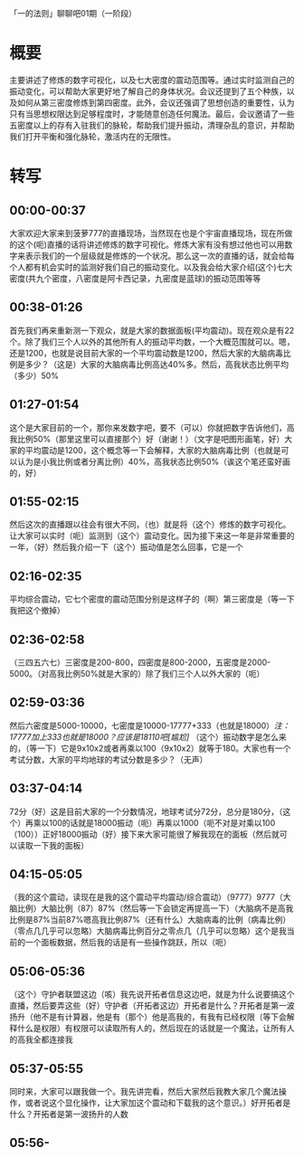 「一的法则」聊聊吧01期（一阶段）
# 概要
主要讲述了修炼的数字可视化，以及七大密度的震动范围等。通过实时监测自己的振动变化，可以帮助大家更好地了解自己的身体状况。会议还提到了五个种族，以及如何从第三密度修炼到第四密度。此外，会议还强调了思想创造的重要性，认为只有当思想权限达到足够程度时，才能随意创造任何魔法。最后，会议邀请了一些五密度以上的存有入驻我们的脉轮，帮助我们提升振动，清理杂乱的意识，并帮助我们打开平衡和强化脉轮，激活内在的无限性。
# 转写
## 00:00-00:37
大家欢迎大家来到菠萝777的直播现场，当然现在也是个宇宙直播现场，现在所做的这个(呃)直播的话将讲述修炼的数字可视化。修炼大家有没有想过他也可以用数字来表示我们的一个层级就是修炼的一个状况。那么这一次的直播的话，就会给每个人都有机会实时的监测好我们自己的振动变化。以及我会给大家介绍(这个)七大密度(共九个密度，八密度是阿卡西记录，九密度是蓝球)的振动范围等等
## 00:38-01:26
首先我们再来重新测一下观众，就是大家的数据面板(平均震动)。现在观众是有22个。除了我们三个人以外的其他所有人的振动平均数，一个大概范围就可以。嗯，还是1200，也就是说目前大家的一个平均震动数是1200，然后大家的大脑病毒比例是多少？（这是）大家的大脑病毒比例高达40%多。然后，高我状态比例平均（多少）50%
## 01:27-01:54
这个是大家目前的一个，那你来发数字吧，要不（可以）你就把数字告诉他们，高我比例50%（那里这里可以直接那个）好（谢谢！）（文字是吧图形画笔，好）大家的平均震动是1200，这个概念等一下会解释，大家的大脑病毒比例（也就是可以认为是小我比例或者分离比例）40%，高我状态比例50%（诶这个笔还蛮好画的，好）
## 01:55-02:15
然后这次的直播跟以往会有很大不同，（也）就是将（这个）修炼的数字可视化。让大家可以实时（呃）监测到（这个）震动变化。因为接下来这一年是非常重要的一年，（好）然后我介绍一下（这个）振动值是怎么回事，它是一个
## 02:16-02:35
平均综合震动，它七个密度的震动范围分别是这样子的（啊）第三密度是（等一下我把这个撤掉）
## 02:36-02:58
（三四五六七）三密度是200-800，四密度是800-2000，五密度是2000-5000。（对高我比例50%就是大家的）除了我们三个人以外大家的（呃）
## 02:59-03:36
然后六密度是5000-10000，七密度是10000-17777+333（也就是18000）*注：17777加上333也就是18000？应该是18110吧[尴尬]* （这个）振动数字是怎么来的，（等一下）它是9x10x2或者再乘以100（9x10x2）就等于180。大家也有一个考试分数，大家的平均地球的考试分数是多少？（无声）
## 03:37-04:14
72分（好）这是目前大家的一个分数情况，地球考试分72分，总分是180分，（这个）再乘以100的话就是18000振动（呃）再乘以1000（呃不对是对乘以100（100））正好18000振动（好）接下来大家可能很了解我现在的面板（然后就可以读取一下我的面板）
## 04:15-05:05
（我的这个震动，读现在是我的这个震动平均震动/综合震动）（9777）9777（大脑比例）大脑比例（87）87%（然后等一下会锁定再提高一下）（大脑病不是高我比例是87%当前87%嗯高我比例87%（还有什么）大脑病毒的比例（病毒比例）（零点几几乎可以忽略）大脑病毒比例百分之零点几（几乎可以忽略）这个是我当前的一个面板数据，然后我的话是有一些操作跳跃，所以（呃）
## 05:06-05:36
（这个）守护者联盟这边（咳）我先说开拓者信息这边吧，就是为什么说要搞这个直播，然后要弄这些（好）守护者（开拓者这边）开拓者是什么？开拓者是第一波扬升（他不是有计算器，他是有（那个）他是高我的，有我有已经权限（等下会解释什么是权限）有权限可以读取所有人的，然后现在的话就是一个魔法，让所有人的高我全都连接我
## 05:37-05:55
同时来，大家可以跟我做一个。我先讲完看，然后大家然后我教大家几个魔法操作，或者说这个显化操作，让大家加这个震动和下载我的这个意识。）好开拓者是什么？开拓者是第一波扬升的人数
## 05:56-